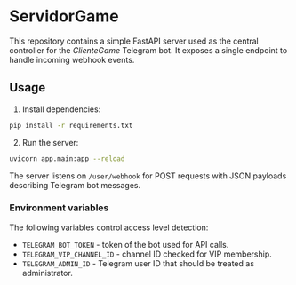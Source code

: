 # ServidorGame

This repository contains a simple FastAPI server used as the central controller for the *ClienteGame* Telegram bot. It exposes a single endpoint to handle incoming webhook events.

## Usage

1. Install dependencies:

```bash
pip install -r requirements.txt
```

2. Run the server:

```bash
uvicorn app.main:app --reload
```

The server listens on `/user/webhook` for POST requests with JSON payloads describing Telegram bot messages.

### Environment variables

The following variables control access level detection:

- `TELEGRAM_BOT_TOKEN` - token of the bot used for API calls.
- `TELEGRAM_VIP_CHANNEL_ID` - channel ID checked for VIP membership.
- `TELEGRAM_ADMIN_ID` - Telegram user ID that should be treated as administrator.

